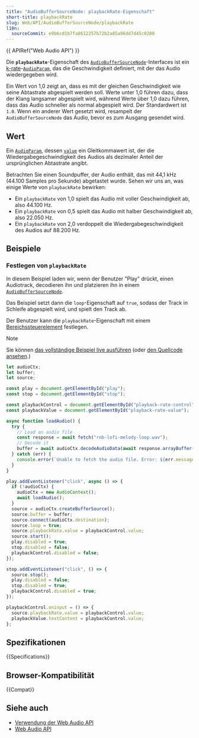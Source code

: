 ```yaml
---
title: "AudioBufferSourceNode: playbackRate-Eigenschaft"
short-title: playbackRate
slug: Web/API/AudioBufferSourceNode/playbackRate
l10n:
  sourceCommit: e9b6cd1b7fa8612257b72b2a85a96dd7d45c0200
---
```


{{ APIRef("Web Audio API") }}

Die **`playbackRate`**-Eigenschaft des [`AudioBufferSourceNode`](/de/docs/Web/API/AudioBufferSourceNode)-Interfaces ist ein [k-rate](/de/docs/Web/API/AudioParam#k-rate)-[`AudioParam`](/de/docs/Web/API/AudioParam), das die Geschwindigkeit definiert, mit der das Audio wiedergegeben wird.

Ein Wert von 1,0 zeigt an, dass es mit der gleichen Geschwindigkeit wie seine Abtastrate abgespielt werden soll. Werte unter 1,0 führen dazu, dass der Klang langsamer abgespielt wird, während Werte über 1,0 dazu führen, dass das Audio schneller als normal abgespielt wird. Der Standardwert ist `1.0`. Wenn ein anderer Wert gesetzt wird, resampelt der `AudioBufferSourceNode` das Audio, bevor es zum Ausgang gesendet wird.

## Wert

Ein [`AudioParam`](/de/docs/Web/API/AudioParam), dessen [`value`](/de/docs/Web/API/AudioParam/value) ein Gleitkommawert ist, der die Wiedergabegeschwindigkeit des Audios als dezimaler Anteil der ursprünglichen Abtastrate angibt.

Betrachten Sie einen Soundpuffer, der Audio enthält, das mit 44,1 kHz (44.100 Samples pro Sekunde) abgetastet wurde. Sehen wir uns an, was einige Werte von `playbackRate` bewirken:

- Ein `playbackRate` von 1,0 spielt das Audio mit voller Geschwindigkeit ab, also 44.100 Hz.
- Ein `playbackRate` von 0,5 spielt das Audio mit halber Geschwindigkeit ab, also 22.050 Hz.
- Ein `playbackRate` von 2,0 verdoppelt die Wiedergabegeschwindigkeit des Audios auf 88.200 Hz.

## Beispiele

### Festlegen von `playbackRate`

In diesem Beispiel laden wir, wenn der Benutzer "Play" drückt, einen Audiotrack, decodieren ihn und platzieren ihn in einem [`AudioBufferSourceNode`](/de/docs/Web/API/AudioBufferSourceNode).

Das Beispiel setzt dann die `loop`-Eigenschaft auf `true`, sodass der Track in Schleife abgespielt wird, und spielt den Track ab.

Der Benutzer kann die `playbackRate`-Eigenschaft mit einem [Bereichssteuerelement](/de/docs/Web/HTML/Reference/Elements/input/range) festlegen.

> [!NOTE]
> Sie können [das vollständige Beispiel live ausführen](https://mdn.github.io/webaudio-examples/audio-buffer-source-node/playbackrate/) (oder [den Quellcode ansehen](https://github.com/mdn/webaudio-examples/tree/main/audio-buffer-source-node/playbackrate).)

```js
let audioCtx;
let buffer;
let source;

const play = document.getElementById("play");
const stop = document.getElementById("stop");

const playbackControl = document.getElementById("playback-rate-control");
const playbackValue = document.getElementById("playback-rate-value");

async function loadAudio() {
  try {
    // Load an audio file
    const response = await fetch("rnb-lofi-melody-loop.wav");
    // Decode it
    buffer = await audioCtx.decodeAudioData(await response.arrayBuffer());
  } catch (err) {
    console.error(`Unable to fetch the audio file. Error: ${err.message}`);
  }
}

play.addEventListener("click", async () => {
  if (!audioCtx) {
    audioCtx = new AudioContext();
    await loadAudio();
  }
  source = audioCtx.createBufferSource();
  source.buffer = buffer;
  source.connect(audioCtx.destination);
  source.loop = true;
  source.playbackRate.value = playbackControl.value;
  source.start();
  play.disabled = true;
  stop.disabled = false;
  playbackControl.disabled = false;
});

stop.addEventListener("click", () => {
  source.stop();
  play.disabled = false;
  stop.disabled = true;
  playbackControl.disabled = true;
});

playbackControl.oninput = () => {
  source.playbackRate.value = playbackControl.value;
  playbackValue.textContent = playbackControl.value;
};
```

## Spezifikationen

{{Specifications}}

## Browser-Kompatibilität

{{Compat}}

## Siehe auch

- [Verwendung der Web Audio API](/de/docs/Web/API/Web_Audio_API/Using_Web_Audio_API)
- [Web Audio API](/de/docs/Web/API/Web_Audio_API)
